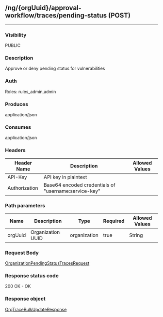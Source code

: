 ## /ng/{orgUuid}/approval-workflow/traces/pending-status (POST)
---
### Visibility
PUBLIC
### Description
Approve or deny pending status for vulnerabilities
### Auth
Roles: rules_admin,admin
### Produces
application/json
### Consumes
application/json
### Headers
| Header Name | Description | Allowed Values |
| ----------- | ----------- | ----------- |
| API-Key | API key in plaintext |  |
| Authorization | Base64 encoded credentials of &quot;username:service-key&quot; |  |
### Path parameters
| Name | Description | Type | Required | Allowed Values |
| ----------- | ----------- | ----------- | ----------- | ----------- |
| orgUuid | Organization UUID | organization | true | String |
### Request Body
[OrganizationPendingStatusTracesRequest](<../../objects/OrganizationPendingStatusTracesRequest.md>)
### Response status code
200 OK - OK
### Response object
[OrgTraceBulkUpdateResponse](<../../objects/OrgTraceBulkUpdateResponse.md>)
